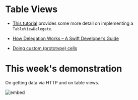 # Table Views

- [This tutorial](https://www.weheartswift.com/how-to-make-a-simple-table-view-with-ios-8-and-swift/) provides some more detail on implementing a `TableViewDelegate`.

- [How Delegation Works – A Swift Developer’s Guide](https://www.andrewcbancroft.com/2015/04/08/how-delegation-works-a-swift-developer-guide/)

- [Doing custom (prototype) cells](https://www.ioscreator.com/tutorials/prototype-cells-tableview-tutorial-ios8-swift)

# This week's demonstration #

On getting data via HTTP and on table views.

![embed](https://player.vimeo.com/video/191616156)
